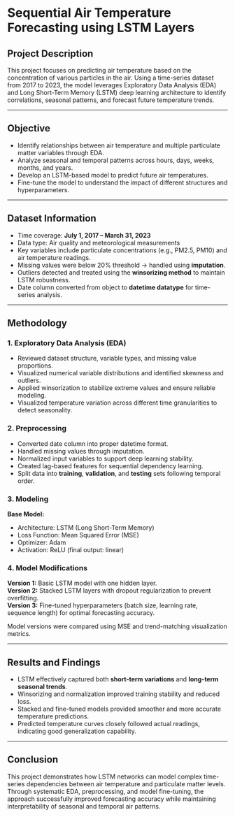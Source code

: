 # Sequential Air Temperature Forecasting using LSTM Layers

## Project Description
This project focuses on predicting air temperature based on the concentration of various particles in the air. Using a time-series dataset from 2017 to 2023, the model leverages Exploratory Data Analysis (EDA) and Long Short-Term Memory (LSTM) deep learning architecture to identify correlations, seasonal patterns, and forecast future temperature trends.

---

## Objective
- Identify relationships between air temperature and multiple particulate matter variables through EDA.  
- Analyze seasonal and temporal patterns across hours, days, weeks, months, and years.  
- Develop an LSTM-based model to predict future air temperatures.  
- Fine-tune the model to understand the impact of different structures and hyperparameters.

---

## Dataset Information
- Time coverage: **July 1, 2017 – March 31, 2023**  
- Data type: Air quality and meteorological measurements  
- Key variables include particulate concentrations (e.g., PM2.5, PM10) and air temperature readings.  
- Missing values were below 20% threshold → handled using **imputation**.  
- Outliers detected and treated using the **winsorizing method** to maintain LSTM robustness.  
- Date column converted from object to **datetime datatype** for time-series analysis.

---

## Methodology

### 1. Exploratory Data Analysis (EDA)
- Reviewed dataset structure, variable types, and missing value proportions.  
- Visualized numerical variable distributions and identified skewness and outliers.  
- Applied winsorization to stabilize extreme values and ensure reliable modeling.  
- Visualized temperature variation across different time granularities to detect seasonality.

### 2. Preprocessing
- Converted date column into proper datetime format.  
- Handled missing values through imputation.  
- Normalized input variables to support deep learning stability.  
- Created lag-based features for sequential dependency learning.  
- Split data into **training**, **validation**, and **testing** sets following temporal order.

### 3. Modeling
**Base Model:**  
- Architecture: LSTM (Long Short-Term Memory)  
- Loss Function: Mean Squared Error (MSE)  
- Optimizer: Adam  
- Activation: ReLU (final output: linear)

### 4. Model Modifications
**Version 1:** Basic LSTM model with one hidden layer.  
**Version 2:** Stacked LSTM layers with dropout regularization to prevent overfitting.  
**Version 3:** Fine-tuned hyperparameters (batch size, learning rate, sequence length) for optimal forecasting accuracy.

Model versions were compared using MSE and trend-matching visualization metrics.

---

## Results and Findings
- LSTM effectively captured both **short-term variations** and **long-term seasonal trends**.  
- Winsorizing and normalization improved training stability and reduced loss.  
- Stacked and fine-tuned models provided smoother and more accurate temperature predictions.  
- Predicted temperature curves closely followed actual readings, indicating good generalization capability.

---

## Conclusion
This project demonstrates how LSTM networks can model complex time-series dependencies between air temperature and particulate matter levels. Through systematic EDA, preprocessing, and model fine-tuning, the approach successfully improved forecasting accuracy while maintaining interpretability of seasonal and temporal air patterns.
